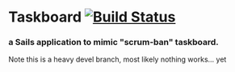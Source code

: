 # Taskboard [![Build Status](https://travis-ci.org/tarlepp/Taskboard.png?branch=0.10)](https://travis-ci.org/tarlepp/Taskboard)
### a Sails application to mimic "scrum-ban" taskboard.

Note this is a heavy devel branch, most likely nothing works... yet



